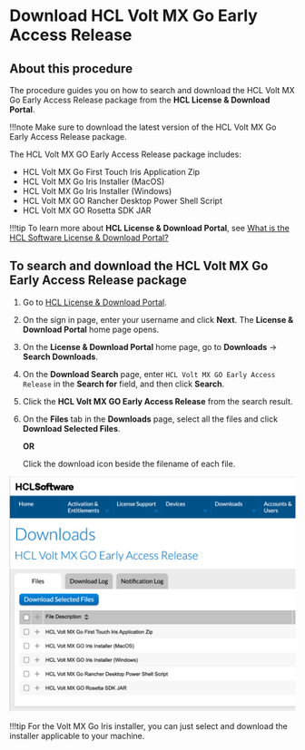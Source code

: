 # Download HCL Volt MX Go Early Access Release

## About this procedure

The procedure guides you on how to search and download the HCL Volt MX Go Early Access Release package from the **HCL License & Download Portal**.

!!!note
    Make sure to download the latest version of the HCL Volt MX Go Early Access Release package.

The HCL Volt MX GO Early Access Release package includes:

- HCL Volt MX Go First Touch Iris Application Zip
- HCL Volt MX Go Iris Installer (MacOS)
- HCL Volt MX Go Iris Installer (Windows)
- HCL Volt MX GO Rancher Desktop Power Shell Script
- HCL Volt MX GO Rosetta SDK JAR 

<!--| Description | Filename |
| --- | --- |
| HCL Volt MX Go First Touch Iris Application Zip | `FirstTouchRecipes.zip` |
| HCL Volt MX Go Iris Installer (MacOS) | `HCLVoltMXGO_Iris_Installer_MacOS_ER1.zip` |
| HCL Volt MX Go Iris Installer (Windows) | `HCLVoltMXGO_Iris_Installer_Windows_ER1.exe` |
| HCL Volt MX GO Rancher Desktop Power Shell Script | `mxgo-port-forwarding.ps1` |
| HCL Volt MX GO Rosetta SDK JAR | `com.hcl.rosetta.sdk_1.0.0.v202304122103.jar` |-->

!!!tip
    To learn more about **HCL License & Download Portal**, see [What is the HCL Software License & Download Portal?](https://support.hcltechsw.com/csm?id=kb_article&sysparm_article=KB0073344)

## To search and download the HCL Volt MX Go Early Access Release package

1. Go to [HCL License & Download Portal](https://hclsoftware.flexnetoperations.com/).
2. On the sign in page, enter your username and click **Next**. The **License & Download Portal** home page opens. 
3. On the **License & Download Portal** home page, go to **Downloads** &rarr; **Search Downloads**.
4. On the **Download Search** page, enter `HCL Volt MX GO Early Access Release` in the **Search for** field, and then click **Search**.
5. Click the **HCL Volt MX GO Early Access Release** from the search result.
6. On the **Files** tab in the **Downloads** page, select all the files and click **Download Selected Files**.

    **OR** 

    Click the download icon beside the filename of each file. 

![Download HCL Volt MX GO Early Access Release package](../assets/images/downloadearelease.png)

!!!tip
    For the Volt MX Go Iris installer, you can just select and download the installer applicable to your machine. 

